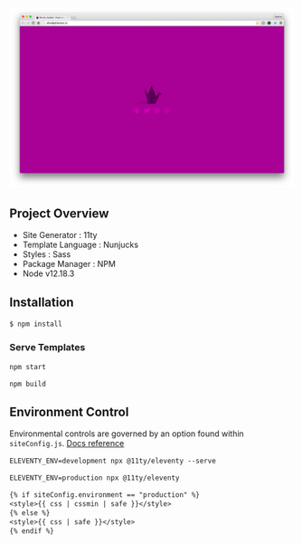 ![droidpinkman.io](screenshot.png)

## Project Overview

 - Site Generator : 11ty
 - Template Language : Nunjucks
 - Styles : Sass
 - Package Manager : NPM
 - Node v12.18.3

## Installation

```javascript
$ npm install
```

### Serve Templates

```shell
npm start
```

```shell
npm build
```

## Environment Control

Environmental controls are governed by an option found within ``siteConfig.js``. [Docs reference](https://www.11ty.dev/docs/data-js/#example-exposing-environment-variables)

```shell
ELEVENTY_ENV=development npx @11ty/eleventy --serve
```

```shell
ELEVENTY_ENV=production npx @11ty/eleventy
```

```nunjucks
{% if siteConfig.environment == "production" %}
<style>{{ css | cssmin | safe }}</style>
{% else %}
<style>{{ css | safe }}</style>
{% endif %}
```